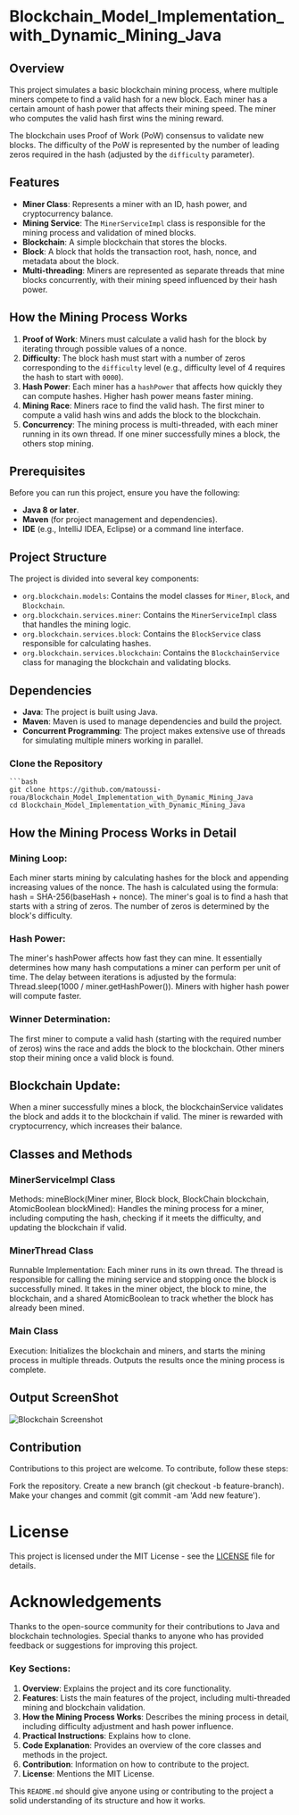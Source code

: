 # Blockchain_Model_Implementation_with_Dynamic_Mining_Java

## Overview

This project simulates a basic blockchain mining process, where multiple miners compete to find a valid hash for a new block. Each miner has a certain amount of hash power that affects their mining speed. The miner who computes the valid hash first wins the mining reward.

The blockchain uses Proof of Work (PoW) consensus to validate new blocks. The difficulty of the PoW is represented by the number of leading zeros required in the hash (adjusted by the `difficulty` parameter).

## Features

- **Miner Class**: Represents a miner with an ID, hash power, and cryptocurrency balance.
- **Mining Service**: The `MinerServiceImpl` class is responsible for the mining process and validation of mined blocks.
- **Blockchain**: A simple blockchain that stores the blocks.
- **Block**: A block that holds the transaction root, hash, nonce, and metadata about the block.
- **Multi-threading**: Miners are represented as separate threads that mine blocks concurrently, with their mining speed influenced by their hash power.

## How the Mining Process Works

1. **Proof of Work**: Miners must calculate a valid hash for the block by iterating through possible values of a nonce.
2. **Difficulty**: The block hash must start with a number of zeros corresponding to the `difficulty` level (e.g., difficulty level of 4 requires the hash to start with `0000`).
3. **Hash Power**: Each miner has a `hashPower` that affects how quickly they can compute hashes. Higher hash power means faster mining.
4. **Mining Race**: Miners race to find the valid hash. The first miner to compute a valid hash wins and adds the block to the blockchain.
5. **Concurrency**: The mining process is multi-threaded, with each miner running in its own thread. If one miner successfully mines a block, the others stop mining.

## Prerequisites

Before you can run this project, ensure you have the following:

- **Java 8 or later**.
- **Maven** (for project management and dependencies).
- **IDE** (e.g., IntelliJ IDEA, Eclipse) or a command line interface.

## Project Structure

The project is divided into several key components:

- `org.blockchain.models`: Contains the model classes for `Miner`, `Block`, and `Blockchain`.
- `org.blockchain.services.miner`: Contains the `MinerServiceImpl` class that handles the mining logic.
- `org.blockchain.services.block`: Contains the `BlockService` class responsible for calculating hashes.
- `org.blockchain.services.blockchain`: Contains the `BlockchainService` class for managing the blockchain and validating blocks.

## Dependencies

- **Java**: The project is built using Java.
- **Maven**: Maven is used to manage dependencies and build the project.
- **Concurrent Programming**: The project makes extensive use of threads for simulating multiple miners working in parallel.


### Clone the Repository

    ```bash
    git clone https://github.com/matoussi-roua/Blockchain_Model_Implementation_with_Dynamic_Mining_Java
    cd Blockchain_Model_Implementation_with_Dynamic_Mining_Java

## How the Mining Process Works in Detail
### Mining Loop:

Each miner starts mining by calculating hashes for the block and appending increasing values of the nonce.
The hash is calculated using the formula: hash = SHA-256(baseHash + nonce).
The miner's goal is to find a hash that starts with a string of zeros. The number of zeros is determined by the block's difficulty.
### Hash Power:

The miner's hashPower affects how fast they can mine. It essentially determines how many hash computations a miner can perform per unit of time.
The delay between iterations is adjusted by the formula: Thread.sleep(1000 / miner.getHashPower()). Miners with higher hash power will compute faster.
### Winner Determination:

The first miner to compute a valid hash (starting with the required number of zeros) wins the race and adds the block to the blockchain.
Other miners stop their mining once a valid block is found.
## Blockchain Update:

When a miner successfully mines a block, the blockchainService validates the block and adds it to the blockchain if valid.
The miner is rewarded with cryptocurrency, which increases their balance.
## Classes and Methods
### MinerServiceImpl Class
  Methods:
mineBlock(Miner miner, Block block, BlockChain blockchain, AtomicBoolean blockMined): Handles the mining process for a miner, including computing the hash, checking if it meets the difficulty, and updating the blockchain if valid.
### MinerThread Class
  Runnable Implementation:
Each miner runs in its own thread. The thread is responsible for calling the mining service and stopping once the block is successfully mined.
It takes in the miner object, the block to mine, the blockchain, and a shared AtomicBoolean to track whether the block has already been mined.
### Main Class
  Execution:
Initializes the blockchain and miners, and starts the mining process in multiple threads.
Outputs the results once the mining process is complete.
## Output ScreenShot
![Blockchain Screenshot](https://github.com/matoussi-roua/Blockchain_Model_Implementation_with_Dynamic_Mining_Java/blob/main/src/main/resources/Capture%20d'%C3%A9cran%202024-12-10%20162522.png)

## Contribution
Contributions to this project are welcome. To contribute, follow these steps:

Fork the repository.
Create a new branch (git checkout -b feature-branch).
Make your changes and commit (git commit -am 'Add new feature').

# License
This project is licensed under the MIT License - see the [LICENSE](https://github.com/matoussi-roua/Blockchain_Model_Implementation_with_Dynamic_Mining_Java/blob/main/LICENSE)
 file for details.

# Acknowledgements
Thanks to the open-source community for their contributions to Java and blockchain technologies.
Special thanks to anyone who has provided feedback or suggestions for improving this project.

### Key Sections:
1. **Overview**: Explains the project and its core functionality.
2. **Features**: Lists the main features of the project, including multi-threaded mining and blockchain validation.
3. **How the Mining Process Works**: Describes the mining process in detail, including difficulty adjustment and hash power influence.
4. **Practical Instructions**: Explains how to clone.
5. **Code Explanation**: Provides an overview of the core classes and methods in the project.
6. **Contribution**: Information on how to contribute to the project.
7. **License**: Mentions the MIT License.

This `README.md` should give anyone using or contributing to the project a solid understanding of its structure and how it works.

